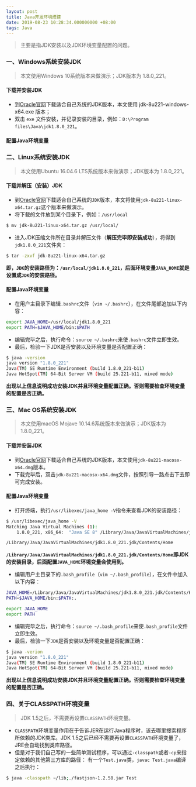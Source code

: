 ```yaml
---
layout: post
title: Java开发环境搭建
date: 2019-08-23 10:28:34.000000000 +08:00
tags: Java
---
```


>主要是指JDK安装以及JDK环境变量配置的问题。

### 一、Windows系统安装JDK
>本文使用Windows 10系统版本来做演示；JDK版本为 1.8.0_221。

#### 下载并安装JDK
- 到[Oracle官网](https://www.oracle.com/technetwork/java/javase/downloads/jdk8-downloads-2133151.html)下载适合自己系统的JDK版本，本文使用 jdk-8u221-windows-x64.exe 版本；
- 双击 `exe` 文件安装，并记录安装的目录，例如：`D:\Program files\Java\jdk1.8.0_221`。

#### 配置Java环境变量


### 二、Linux系统安装JDK
>本文使用Ubuntu 16.04.6 LTS系统版本来做演示；JDK版本为 1.8.0_221。

#### 下载并解压（安装）JDK
- 到[Oracle官网](https://www.oracle.com/technetwork/java/javase/downloads/jdk8-downloads-2133151.html)下载适合自己系统的`JDK`版本，本文将使用`jdk-8u221-linux-x64.tar.gz`这个版本来做演示。
- 将下载的文件放到某个目录下，例如：`/usr/local`

```bash
$ mv jdk-8u221-linux-x64.tar.gz /usr/local/
```

- 进入JDK压缩文件所在目录并解压文件（**解压完毕即安装成功**），将得到`jdk1.8.0_221`文件夹：

```bash
$ tar -zxvf jdk-8u221-linux-x64.tar.gz
```

**即，`JDK`的安装路径为：`/usr/local/jdk1.8.0_221`，后面环境变量`JAVA_HOME`就是设置成`JDK`的安装路径。**

#### 配置Java环境变量
- 在用户主目录下编辑`.bashrc`文件（`vim ~/.bashrc`），在文件尾部追加以下内容：

```bash
export JAVA_HOME=/usr/local/jdk1.8.0_221
export PATH=$JAVA_HOME/bin:$PATH
```

- 编辑完毕之后，执行命令：`source ~/.bashrc`来使`.bashrc`文件立即生效。
- 最后，检验一下JDK是否安装以及环境变量是否配置正确：

```bash
$ java -version
java version "1.8.0_221"
Java(TM) SE Runtime Environment (build 1.8.0_221-b11)
Java HotSpot(TM) 64-Bit Server VM (build 25.221-b11, mixed mode)
```

**出现以上信息说明成功安装JDK并且环境变量配置正确。否则需要检查环境变量的配置是否正确。**

### 三、Mac OS系统安装JDK
>本文使用macOS Mojave 10.14.6系统版本来做演示；JDK版本为 1.8.0_221。

#### 下载并安装JDK
- 到[Oracle官网](https://www.oracle.com/technetwork/java/javase/downloads/jdk8-downloads-2133151.html)下载适合自己系统的JDK版本，本文使用`jdk-8u221-macosx-x64.dmg`版本。
- 下载完毕后，双击`jdk-8u221-macosx-x64.dmg`文件，按照引导一路点击下去即可完成安装。

#### 配置Java环境变量
- 打开终端，执行`/usr/libexec/java_home -V`指令来查看JDK的安装路径：

```bash
$ /usr/libexec/java_home -V
Matching Java Virtual Machines (1):
    1.8.0_221, x86_64:	"Java SE 8"	/Library/Java/JavaVirtualMachines/jdk1.8.0_221.jdk/Contents/Home

/Library/Java/JavaVirtualMachines/jdk1.8.0_221.jdk/Contents/Home
```

**`/Library/Java/JavaVirtualMachines/jdk1.8.0_221.jdk/Contents/Home`即JDK的安装目录，后面配置`JAVA_HOME`环境变量会使用到。**

- 编辑用户主目录下的`.bash_profile`（`vim ~/.bash_profile`），在文件中加入以下内容：

```bash
JAVA_HOME=/Library/Java/JavaVirtualMachines/jdk1.8.0_221.jdk/Contents/Home
PATH=$JAVA_HOME/bin:$PATH:.

export JAVA_HOME
export PATH
```

- 编辑完毕之后，执行命令：`source ~/.bash_profile`来使`.bash_profile`文件立即生效。
- 最后，检验一下`JDK`是否安装以及环境变量是否配置正确：

```bash
$ java -verion
java version "1.8.0_221"
Java(TM) SE Runtime Environment (build 1.8.0_221-b11)
Java HotSpot(TM) 64-Bit Server VM (build 25.221-b11, mixed mode)
```

**出现以上信息说明成功安装JDK并且环境变量配置正确。否则需要检查环境变量的配置是否正确。**

### 四、关于CLASSPATH环境变量
>JDK 1.5之后，不需要再设置`CLASSPATH`环境变量。

- `CLASSPATH`环境变量作用在于告诉JER在运行Java程序时，该去哪里搜索程序所依赖的JDK类库。JDK 1.5之后已经不需要再设置`CLASSPATH`环境变量了，JRE会自动找到类库路径。
- 但是对于我们自己写的一些简单测试程序，可以通过`-classpath`或者`-cp`来指定依赖的其他第三方库的路径：
有一个`Test.java`类，`javac Test.java`编译之后执行：

```bash
$ java -classpath ~/lib;./fastjson-1.2.58.jar Test
```
